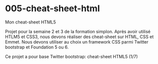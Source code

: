# 005-cheat-sheet-html
Mon cheat-sheet HTML5

Projet pour la semaine 2 et 3 de la formation simplon.
Après avoir utilisé HTLM5 et CSS3, nous devons réaliser des cheat-sheet sur HTML, CSS et Emmet.
Nous devons utiliser au choix un framework CSS parmi Twitter bootstrap et Foundation 5 ou 6.

Ce projet a pour base Twitter bootstrap: cheat-sheet HTML5 (1/7)
